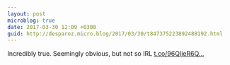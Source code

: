 ```yaml
---
layout: post
microblog: true
date: 2017-03-30 12:09 +0300
guid: http://desparoz.micro.blog/2017/03/30/t847375223892488192.html
---
```

Incredibly true. Seemingly obvious, but not so IRL [t.co/96QIjeR6Q...](https://t.co/96QIjeR6QN)
